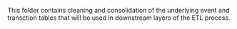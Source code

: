 This folder contains cleaning and consolidation of the underlying event and transction tables that will be used in downstream layers of the ETL process.
